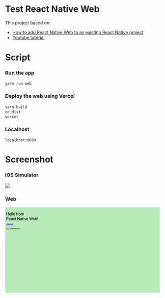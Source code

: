 # Test React Native Web
This project based on:
- [How to add React Native Web to an existing React Native project](https://arry.medium.com/how-to-add-react-native-web-to-an-existing-react-native-project-eb98c952c12f)
- [Youtube tutorial](https://www.youtube.com/watch?v=itMhGwiLrrs)

# Script
### Run the app
```shell
yarn run web
```

### Deploy the web using Vercel
```shell
yarn build
cd dist
vercel
```

### Localhost
```
localhost:8080
```

# Screenshot
### iOS Simulator
<image width="240" src="images/img_run_on_ios_simulator.png">

### Web
![img_1.png](images/img_run_on_web.png)
